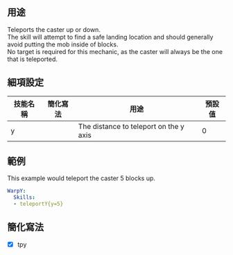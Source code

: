 ## 用途
Teleports the caster up or down.  
The skill will attempt to find a safe landing location and should generally avoid putting the mob inside of blocks.  
No target is required for this mechanic, as the caster will always be the one that is teleported.

## 細項設定

| 技能名稱 | 簡化寫法| 用途 | 預設值 |
|-----------|-----------|----------------------------------------------------------------------|---------|
| y |   | The distance to teleport on the y axis  | 0   |


## 範例
This example would teleport the caster 5 blocks up.
```yaml
WarpY:
  Skills:
  - teleportY{y=5}
```


## 簡化寫法
- [x] tpy